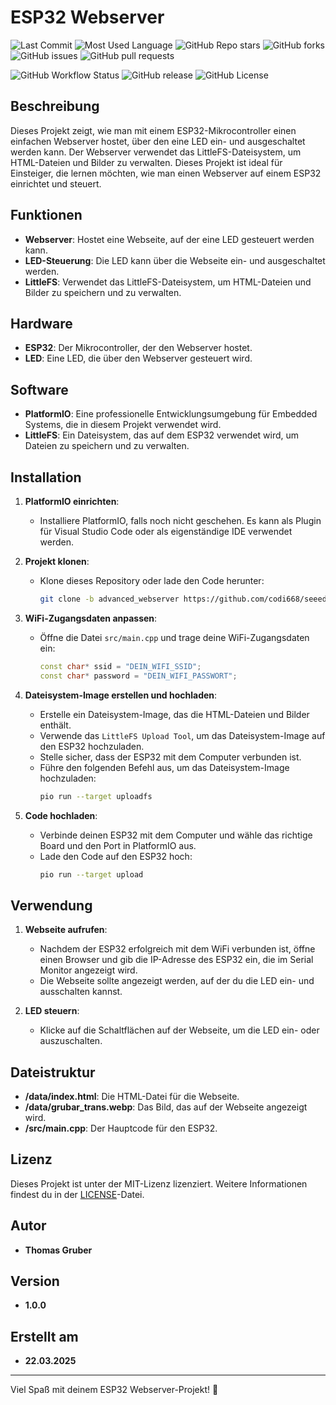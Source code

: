 # ESP32 Webserver

![Last Commit](https://img.shields.io/github/last-commit/codi668/seeed_studio_esp32c3)
![Most Used Language](https://img.shields.io/github/languages/top/codi668/seeed_studio_esp32c3)
![GitHub Repo stars](https://img.shields.io/github/stars/codi668/seeed_studio_esp32c3?style=social)
![GitHub forks](https://img.shields.io/github/forks/codi668/seeed_studio_esp32c3?style=social)
![GitHub issues](https://img.shields.io/github/issues/codi668/seeed_studio_esp32c3)
![GitHub pull requests](https://img.shields.io/github/issues-pr/codi668/seeed_studio_esp32c3)

![GitHub Workflow Status](https://img.shields.io/github/actions/workflow/status/codi668/seeed_studio_esp32c3CI.yml)
![GitHub release](https://img.shields.io/github/v/release/codi668/seeed_studio_esp32c3)
![GitHub License](https://img.shields.io/github/license/codi668/seeed_studio_esp32c3)





## Beschreibung
Dieses Projekt zeigt, wie man mit einem ESP32-Mikrocontroller einen einfachen Webserver hostet, über den eine LED ein- und ausgeschaltet werden kann. Der Webserver verwendet das LittleFS-Dateisystem, um HTML-Dateien und Bilder zu verwalten. Dieses Projekt ist ideal für Einsteiger, die lernen möchten, wie man einen Webserver auf einem ESP32 einrichtet und steuert.

## Funktionen
- **Webserver**: Hostet eine Webseite, auf der eine LED gesteuert werden kann.
- **LED-Steuerung**: Die LED kann über die Webseite ein- und ausgeschaltet werden.
- **LittleFS**: Verwendet das LittleFS-Dateisystem, um HTML-Dateien und Bilder zu speichern und zu verwalten.

## Hardware
- **ESP32**: Der Mikrocontroller, der den Webserver hostet.
- **LED**: Eine LED, die über den Webserver gesteuert wird.

## Software
- **PlatformIO**: Eine professionelle Entwicklungsumgebung für Embedded Systems, die in diesem Projekt verwendet wird.
- **LittleFS**: Ein Dateisystem, das auf dem ESP32 verwendet wird, um Dateien zu speichern und zu verwalten.

## Installation
1. **PlatformIO einrichten**:
   - Installiere PlatformIO, falls noch nicht geschehen. Es kann als Plugin für Visual Studio Code oder als eigenständige IDE verwendet werden.

2. **Projekt klonen**:
   - Klone dieses Repository oder lade den Code herunter:
     ```bash
     git clone -b advanced_webserver https://github.com/codi668/seeed_studio_esp32c3.git
     ```

3. **WiFi-Zugangsdaten anpassen**:
   - Öffne die Datei `src/main.cpp` und trage deine WiFi-Zugangsdaten ein:
     ```cpp
     const char* ssid = "DEIN_WIFI_SSID";
     const char* password = "DEIN_WIFI_PASSWORT";
     ```

4. **Dateisystem-Image erstellen und hochladen**:
   - Erstelle ein Dateisystem-Image, das die HTML-Dateien und Bilder enthält.
   - Verwende das `LittleFS Upload Tool`, um das Dateisystem-Image auf den ESP32 hochzuladen.
   - Stelle sicher, dass der ESP32 mit dem Computer verbunden ist.
   - Führe den folgenden Befehl aus, um das Dateisystem-Image hochzuladen:
     ```bash
     pio run --target uploadfs
     ```

5. **Code hochladen**:
   - Verbinde deinen ESP32 mit dem Computer und wähle das richtige Board und den Port in PlatformIO aus.
   - Lade den Code auf den ESP32 hoch:
     ```bash
     pio run --target upload
     ```

## Verwendung
1. **Webseite aufrufen**:
   - Nachdem der ESP32 erfolgreich mit dem WiFi verbunden ist, öffne einen Browser und gib die IP-Adresse des ESP32 ein, die im Serial Monitor angezeigt wird.
   - Die Webseite sollte angezeigt werden, auf der du die LED ein- und ausschalten kannst.

2. **LED steuern**:
   - Klicke auf die Schaltflächen auf der Webseite, um die LED ein- oder auszuschalten.

## Dateistruktur
- **/data/index.html**: Die HTML-Datei für die Webseite.
- **/data/grubar_trans.webp**: Das Bild, das auf der Webseite angezeigt wird.
- **/src/main.cpp**: Der Hauptcode für den ESP32.

## Lizenz
Dieses Projekt ist unter der MIT-Lizenz lizenziert. Weitere Informationen findest du in der [LICENSE](LICENSE)-Datei.

## Autor
- **Thomas Gruber**

## Version
- **1.0.0**

## Erstellt am
- **22.03.2025**

---

Viel Spaß mit deinem ESP32 Webserver-Projekt! 🚀
